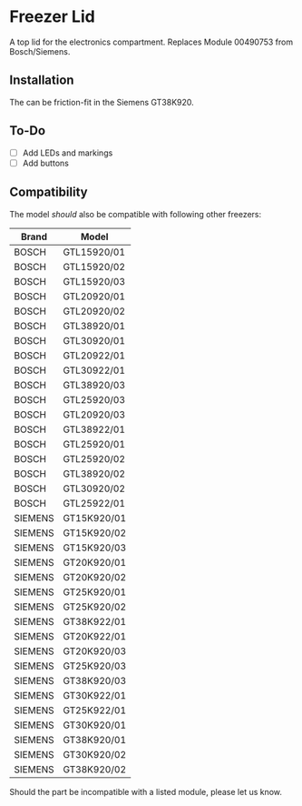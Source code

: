 # Freezer Lid

A top lid for the electronics compartment. Replaces Module 00490753 from Bosch/Siemens.

## Installation

The can be friction-fit in the Siemens GT38K920.

## To-Do

- [ ] Add LEDs and markings
- [ ] Add buttons

## Compatibility

The model *should* also be compatible with following other freezers:

|Brand  |Model      |
|-------|-----------|
|BOSCH  |GTL15920/01|
|BOSCH  |GTL15920/02|
|BOSCH  |GTL15920/03|
|BOSCH  |GTL20920/01|
|BOSCH  |GTL20920/02|
|BOSCH  |GTL38920/01|
|BOSCH  |GTL30920/01|
|BOSCH  |GTL20922/01|
|BOSCH  |GTL30922/01|
|BOSCH  |GTL38920/03|
|BOSCH  |GTL25920/03|
|BOSCH  |GTL20920/03|
|BOSCH  |GTL38922/01|
|BOSCH  |GTL25920/01|
|BOSCH  |GTL25920/02|
|BOSCH  |GTL38920/02|
|BOSCH  |GTL30920/02|
|BOSCH  |GTL25922/01|
|SIEMENS|GT15K920/01|
|SIEMENS|GT15K920/02|
|SIEMENS|GT15K920/03|
|SIEMENS|GT20K920/01|
|SIEMENS|GT20K920/02|
|SIEMENS|GT25K920/01|
|SIEMENS|GT25K920/02|
|SIEMENS|GT38K922/01|
|SIEMENS|GT20K922/01|
|SIEMENS|GT20K920/03|
|SIEMENS|GT25K920/03|
|SIEMENS|GT38K920/03|
|SIEMENS|GT30K922/01|
|SIEMENS|GT25K922/01|
|SIEMENS|GT30K920/01|
|SIEMENS|GT38K920/01|
|SIEMENS|GT30K920/02|
|SIEMENS|GT38K920/02|

Should the part be incompatible with a listed module, please let us know.
